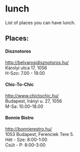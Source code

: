# lunch
List of places you can have lunch.

## Places:

#### Disznotoros
http://belvarosidisznotoros.hu/  
Károlyi utca 17, 1056  
H-Szo: 7.00 - 19.00  

#### Chic-To-Chic
http://www.chictochic.hu/  
Budapest, Irányi u. 27, 1056  
M-Sa: 10.00-18.00  

#### Bonnie Bistro
http://bonnierestro.hu/  
1053 Budapest, Ferenciek Tere 5.   
Hét - Sze: 8:00-1:00  
Csüt - P: 8:00-3:00  
